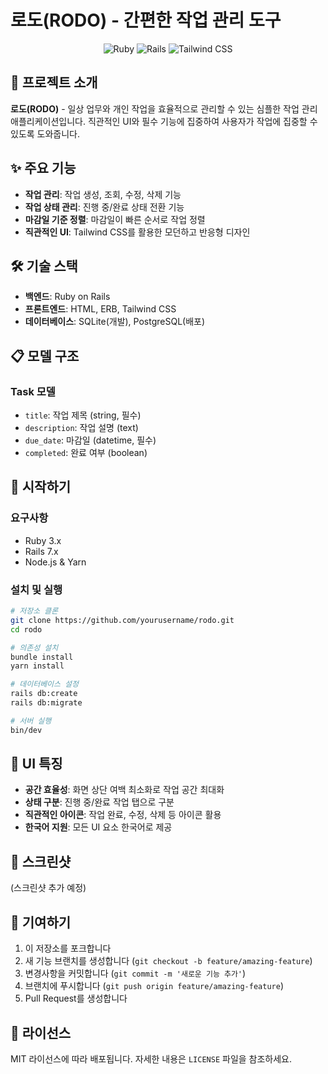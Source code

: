 # 로도(RODO) - 간편한 작업 관리 도구

<div align="center">
  <img src="https://img.shields.io/badge/Ruby-CC342D?style=for-the-badge&logo=ruby&logoColor=white" alt="Ruby" />
  <img src="https://img.shields.io/badge/Rails-CC0000?style=for-the-badge&logo=ruby-on-rails&logoColor=white" alt="Rails" />
  <img src="https://img.shields.io/badge/Tailwind_CSS-38B2AC?style=for-the-badge&logo=tailwind-css&logoColor=white" alt="Tailwind CSS" />
</div>

## 📝 프로젝트 소개

**로도(RODO)** - 일상 업무와 개인 작업을 효율적으로 관리할 수 있는 심플한 작업 관리 애플리케이션입니다. 직관적인 UI와 필수 기능에 집중하여 사용자가 작업에 집중할 수 있도록 도와줍니다.

## ✨ 주요 기능

- **작업 관리**: 작업 생성, 조회, 수정, 삭제 기능
- **작업 상태 관리**: 진행 중/완료 상태 전환 기능
- **마감일 기준 정렬**: 마감일이 빠른 순서로 작업 정렬
- **직관적인 UI**: Tailwind CSS를 활용한 모던하고 반응형 디자인

## 🛠️ 기술 스택

- **백엔드**: Ruby on Rails
- **프론트엔드**: HTML, ERB, Tailwind CSS
- **데이터베이스**: SQLite(개발), PostgreSQL(배포)

## 📋 모델 구조

### Task 모델
- `title`: 작업 제목 (string, 필수)
- `description`: 작업 설명 (text)
- `due_date`: 마감일 (datetime, 필수)
- `completed`: 완료 여부 (boolean)

## 🚀 시작하기

### 요구사항
- Ruby 3.x
- Rails 7.x
- Node.js & Yarn

### 설치 및 실행

```bash
# 저장소 클론
git clone https://github.com/yourusername/rodo.git
cd rodo

# 의존성 설치
bundle install
yarn install

# 데이터베이스 설정
rails db:create
rails db:migrate

# 서버 실행
bin/dev
```

## 🎨 UI 특징

- **공간 효율성**: 화면 상단 여백 최소화로 작업 공간 최대화
- **상태 구분**: 진행 중/완료 작업 탭으로 구분
- **직관적인 아이콘**: 작업 완료, 수정, 삭제 등 아이콘 활용
- **한국어 지원**: 모든 UI 요소 한국어로 제공

## 📱 스크린샷

(스크린샷 추가 예정)

## 🤝 기여하기

1. 이 저장소를 포크합니다
2. 새 기능 브랜치를 생성합니다 (`git checkout -b feature/amazing-feature`)
3. 변경사항을 커밋합니다 (`git commit -m '새로운 기능 추가'`)
4. 브랜치에 푸시합니다 (`git push origin feature/amazing-feature`)
5. Pull Request를 생성합니다

## 📄 라이선스

MIT 라이선스에 따라 배포됩니다. 자세한 내용은 `LICENSE` 파일을 참조하세요.
